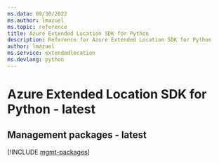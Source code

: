 ```yaml
---
ms.data: 09/30/2022
ms.author: lmazuel
ms.topic: reference
title: Azure Extended Location SDK for Python
description: Reference for Azure Extended Location SDK for Python
author: lmazuel
ms.service: extendedlocation
ms.devlang: python
---
```

# Azure Extended Location SDK for Python - latest

## Management packages - latest
[!INCLUDE [mgmt-packages](extended-location-mgmt-index.md)]